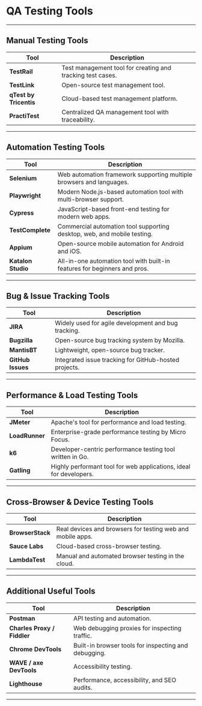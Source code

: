 # QA Testing Tools

---

## Manual Testing Tools

| Tool | Description |
|------|-------------|
| **TestRail** | Test management tool for creating and tracking test cases. |
| **TestLink** | Open-source test management tool. |
| **qTest by Tricentis** | Cloud-based test management platform. |
| **PractiTest** | Centralized QA management tool with traceability. |

---

## Automation Testing Tools

| Tool | Description |
|------|-------------|
| **Selenium** | Web automation framework supporting multiple browsers and languages. |
| **Playwright** | Modern Node.js-based automation tool with multi-browser support. |
| **Cypress** | JavaScript-based front-end testing for modern web apps. |
| **TestComplete** | Commercial automation tool supporting desktop, web, and mobile testing. |
| **Appium** | Open-source mobile automation for Android and iOS. |
| **Katalon Studio** | All-in-one automation tool with built-in features for beginners and pros. |

---

## Bug & Issue Tracking Tools

| Tool | Description |
|------|-------------|
| **JIRA** | Widely used for agile development and bug tracking. |
| **Bugzilla** | Open-source bug tracking system by Mozilla. |
| **MantisBT** | Lightweight, open-source bug tracker. |
| **GitHub Issues** | Integrated issue tracking for GitHub-hosted projects. |

---

## Performance & Load Testing Tools

| Tool | Description |
|------|-------------|
| **JMeter** | Apache's tool for performance and load testing. |
| **LoadRunner** | Enterprise-grade performance testing by Micro Focus. |
| **k6** | Developer-centric performance testing tool written in Go. |
| **Gatling** | Highly performant tool for web applications, ideal for developers. |

---

## Cross-Browser & Device Testing Tools

| Tool | Description |
|------|-------------|
| **BrowserStack** | Real devices and browsers for testing web and mobile apps. |
| **Sauce Labs** | Cloud-based cross-browser testing. |
| **LambdaTest** | Manual and automated browser testing in the cloud. |

---

## Additional Useful Tools

| Tool | Description |
|------|-------------|
| **Postman** | API testing and automation. |
| **Charles Proxy / Fiddler** | Web debugging proxies for inspecting traffic. |
| **Chrome DevTools** | Built-in browser tools for inspecting and debugging. |
| **WAVE / axe DevTools** | Accessibility testing. |
| **Lighthouse** | Performance, accessibility, and SEO audits. |

---

